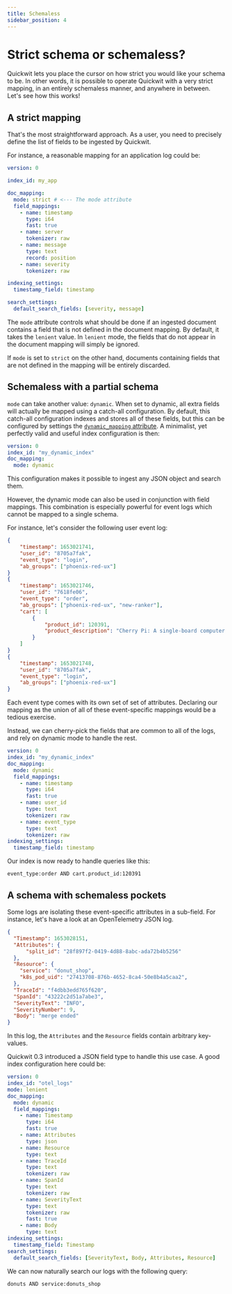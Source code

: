 ```yaml
---
title: Schemaless
sidebar_position: 4
---
```


# Strict schema or schemaless?

Quickwit lets you place the cursor on how strict you would like your schema to be. In other words, it is possible to operate Quickwit with a very strict mapping, in an entirely schemaless manner, and anywhere in between. Let's see how this works!

## A strict mapping

That's the most straightforward approach.
As a user, you need to precisely define the list of fields to be ingested by Quickwit.

For instance, a reasonable mapping for an application log could be:

```yaml
version: 0

index_id: my_app

doc_mapping:
  mode: strict # <--- The mode attribute
  field_mappings:
    - name: timestamp
      type: i64
      fast: true
    - name: server
      tokenizer: raw
    - name: message
      type: text
      record: position
    - name: severity
      tokenizer: raw

indexing_settings:
  timestamp_field: timestamp

search_settings:
  default_search_fields: [severity, message]
```

The `mode` attribute controls what should be done if an ingested document
contains a field that is not defined in the document mapping. By default, it takes the `lenient` value. In `lenient` mode, the fields that do not appear in the document mapping will simply be ignored.

If `mode` is set to `strict` on the other hand, documents containing fields
that are not defined in the mapping will be entirely discarded.

## Schemaless with a partial schema

`mode` can take another value: `dynamic`.
When set to dynamic, all extra fields will actually be mapped using a catch-all configuration.
By default, this catch-all configuration indexes and stores all of these fields, but this can be configured by settings the [`dynamic_mapping` attribute](../configuration/index-config#mode).
A minimalist, yet perfectly valid and useful index configuration is then:

```yaml
version: 0
index_id: "my_dynamic_index"
doc_mapping:
  mode: dynamic
```

This configuration makes it possible to ingest any JSON object and search them.

However, the dynamic mode can also be used in conjunction with field mappings.
This combination is especially powerful for event logs which cannot be mapped to a single schema.

For instance, let's consider the following user event log:

```json
{
    "timestamp": 1653021741,
    "user_id": "8705a7fak",
    "event_type": "login",
    "ab_groups": ["phoenix-red-ux"]
}
{
    "timestamp": 1653021746,
    "user_id": "7618fe06",
    "event_type": "order",
    "ab_groups": ["phoenix-red-ux", "new-ranker"],
    "cart": [
        {
            "product_id": 120391,
            "product_description": "Cherry Pi: A single-board computer that is compatible..."
        }
    ]
}
{
    "timestamp": 1653021748,
    "user_id": "8705a7fak",
    "event_type": "login",
    "ab_groups": ["phoenix-red-ux"]
}
```

Each event type comes with its own set of set of attributes. Declaring our mapping as the union of all of these event-specific mappings would be a tedious exercise.

Instead, we can cherry-pick the fields that are common to all of the logs, and rely on dynamic mode to handle the rest.


```yaml
version: 0
index_id: "my_dynamic_index"
doc_mapping:
  mode: dynamic
  field_mappings:
    - name: timestamp
      type: i64
      fast: true
    - name: user_id
      type: text
      tokenizer: raw
    - name: event_type
      type: text
      tokenizer: raw
indexing_settings:
  timestamp_field: timestamp
```

Our index is now ready to handle queries like this:

```
event_type:order AND cart.product_id:120391
```


## A schema with schemaless pockets

Some logs are isolating these event-specific attributes in a
sub-field. For instance, let's have a look at an OpenTelemetry JSON log.

```json
{
  "Timestamp": 1653028151,
  "Attributes": {
      "split_id": "28f897f2-0419-4d88-8abc-ada72b4b5256"
  },
  "Resource": {
    "service": "donut_shop",
    "k8s_pod_uid": "27413708-876b-4652-8ca4-50e8b4a5caa2",
  },
  "TraceId": "f4dbb3edd765f620",
  "SpanId": "43222c2d51a7abe3",
  "SeverityText": "INFO",
  "SeverityNumber": 9,
  "Body": "merge ended"
}
```

In this log, the `Attributes` and the `Resource` fields contain arbitrary key-values.

Quickwit 0.3 introduced a JSON field type to handle this use case.
A good index configuration here could be:

```yaml
version: 0
index_id: "otel_logs"
mode: lenient
doc_mapping:
  mode: dynamic
  field_mappings:
    - name: Timestamp
      type: i64
      fast: true
    - name: Attributes
      type: json
    - name: Resource
      type: text
    - name: TraceId
      type: text
      tokenizer: raw
    - name: SpanId
      type: text
      tokenizer: raw
    - name: SeverityText
      type: text
      tokenizer: raw
      fast: true
    - name: Body
      type: text
indexing_settings:
  timestamp_field: Timestamp
search_settings:
  default_search_fields: [SeverityText, Body, Attributes, Resource]
```

We can now naturally search our logs with the following query:

```donuts AND service:donuts_shop```

